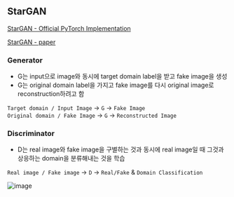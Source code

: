 ## StarGAN
[StarGAN - Official PyTorch Implementation](https://github.com/yunjey/stargan)

[StarGAN - paper](https://arxiv.org/abs/1711.09020)

### Generator
- G는 input으로 image와 동시에 target domain label을 받고 fake image을 생성
- G는 original domain label을 가지고 fake image를 다시 original image로 reconstruction하려고 함

```Target domain / Input Image``` -> ```G``` -> ```Fake Image```   
```Original domain / Fake Image``` -> ```G``` -> ```Reconstructed Image```

### Discriminator
- D는 real image와 fake image을 구별하는 것과 동시에 real image일 때 그것과 상응하는 domain을 분류해내는 것을 학습

```Real image / Fake image``` -> ```D``` -> ```Real/Fake``` & ```Domain Classification```

![image](https://user-images.githubusercontent.com/72767245/115122583-99bb7280-9ff3-11eb-8ecc-f010c817b4c7.png)

